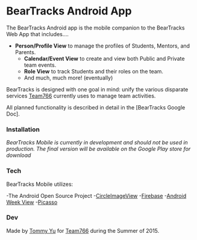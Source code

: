 # BearTracks Android App

The BearTracks Android app is the mobile companion to the BearTracks Web App that includes....

- **Person/Profile View** to manage the profiles of Students, Mentors, and Parents.
  - **Calendar/Event View** to create and view both Public and Private team events.
  - **Role View** to track Students and their roles on the team.
  - And much, much more! (eventually)

BearTracks is designed with one goal in mind: unify the various disparate services [Team766](https://github.com/Team766) currently uses to manage team activities.

All planned functionality is described in detail in the [BearTracks Google Doc].

### Installation
*BearTracks Mobile is currently in development and should not be used in production. The final version will be available on the Google Play store for download*

### Tech 

BearTracks Mobile utilizes:

-The Android Open Source Project
-[CircleImageView](https://github.com/hdodenhof/CircleImageView)
-[Firebase](https://www.firebase.com/)
-[Android Week View](https://github.com/alamkanak/Android-Week-View)
-[Picasso](http://square.github.io/picasso/)


### Dev 

Made by [Tommy Yu](https://github.com/tommypacker) for [Team766](https://github.com/Team766) during the Summer of 2015.
